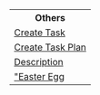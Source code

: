 <table>
   <tr>
    <th>Others</th>
   </tr>
   
   <tr>
    <td><a href="create">Create Task</a></td>
   </tr>
   
   <tr>
    <td><a href="https://github.com/TheRadRabbidRabbit/Team-Lovelace/wiki/Tianbin-and-Allie-Create-Task-planning">Create Task Plan</a></td>
   </tr>
  
   <tr>
    <td><a href="description">Description</a></td>
   </tr>
  
   <tr>
    <td><a href="easteregg">"Easter Egg</a></td>
   </tr>
